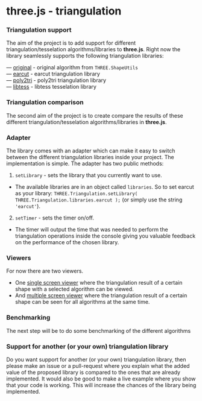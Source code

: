 three.js - triangulation
========

### Triangulation support ###

The aim of the project is to add support for different triangulation/tesselation algorithms/libraries to **three.js**.
Right now the library seamlessly supports the following triangulation libraries:

— [original](https://github.com/mrdoob/three.js/blob/master/src/extras/ShapeUtils.js) - original algorithm from `THREE.ShapeUtils`<br>
— [earcut](https://github.com/mapbox/earcut) - earcut triangulation library<br>
— [poly2tri](https://github.com/r3mi/poly2tri.js) - poly2tri triangulation library<br>
— [libtess](https://github.com/brendankenny/libtess.js/) - libtess tesselation library<br> 

### Triangulation comparison ###

The second aim of the project is to create compare the results of these different triangulation/tesselation algorithms/libraries in **three.js**.

### Adapter ###

The library comes with an adapter which can make it easy to switch between the different triangulation libraries inside your project. The implementation is simple.
The adapter has two public methods:

1. `setLibrary` - sets the library that you currently want to use.
  * The available libraries are in an object called `libraries`. So to set earcut as your library: `THREE.Triangulation.setLibrary( THREE.Triangulation.libraries.earcut );` (or  simply use the string `'earcut'`).

2. `setTimer` - sets the timer on/off.
  * The timer will output the time that was needed to perform the triangulation operations inside the console giving you valuable feedback on the performance of the chosen library.


### Viewers ###

For now there are two viewers.

- One [single screen viewer](https://rawgit.com/Wilt/three.js_triangulation/master/single.html) where the triangulation result of a certain shape with a selected algorithm can be viewed.
- And [multiple screen viewer](https://rawgit.com/Wilt/three.js_triangulation/master/multiple.html) where the triangulation result of a certain shape can be seen for all algorithms at the same time.


### Benchmarking ###

The next step will be to do some benchmarking of the different algorithms

### Support for another (or your own) triangulation library ###

Do you want support for another (or your own) triangulation library, then please make an issue or a pull-request where you explain what the added value of the 
proposed library is compared to the ones that are already implemented. It would also be good to make a live example where you show that your code is working. 
This will increase the chances of the library being implemented.